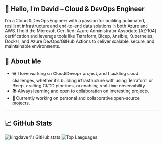 ## 👋 Hello, I’m David – Cloud & DevOps Engineer

I’m a Cloud & DevOps Engineer with a passion for building automated, resilient infrastructure and end-to-end data solutions in both Azure and AWS. I hold the Microsoft Certified: Azure Administrator Associate (AZ-104) certification and leverage tools like Terraform, Bicep, Ansible, Kubernetes, Docker, and Azure DevOps/GitHub Actions to deliver scalable, secure, and maintainable environments.

## 🚀 About Me
- 💻 I love working on Cloud/Devops project, and I tackling cloud challenges, whether it’s building infrastructure with using Terraform or Bicep, crafting CI/CD pipelines, or enabling real-time observability 
- 📚 Always learning and open to collaboration on interesting projects.
- 🌱 Currently working on personal and collaborative open-source projects.

---

## 📈 GitHub Stats
![kingdave4's GitHub stats](https://github-readme-stats.vercel.app/api?username=kingdave4&show_icons=true&theme=radical)
![Top Languages](https://github-readme-stats.vercel.app/api/top-langs/?username=kingdave4&layout=compact&hide_progress=false&theme=radical)
